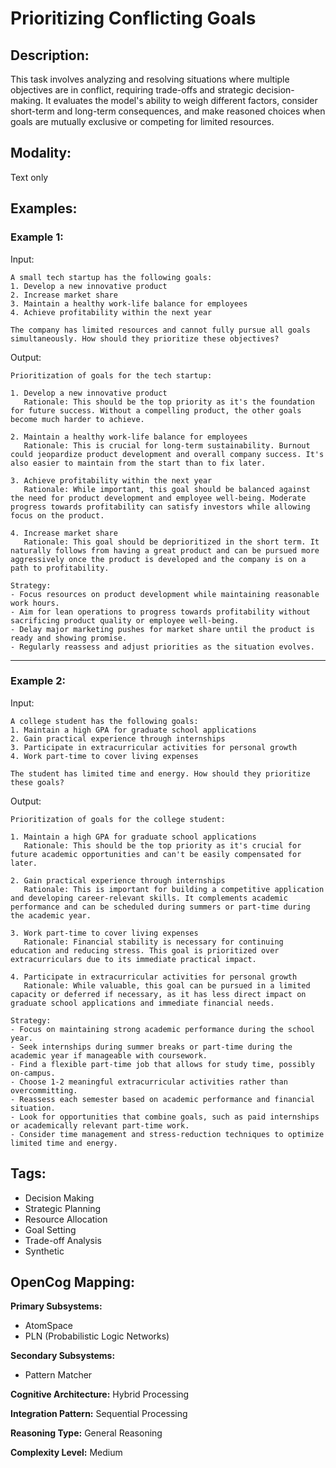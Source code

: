 # Prioritizing Conflicting Goals

## Description:
This task involves analyzing and resolving situations where multiple objectives are in conflict, requiring trade-offs and strategic decision-making. It evaluates the model's ability to weigh different factors, consider short-term and long-term consequences, and make reasoned choices when goals are mutually exclusive or competing for limited resources.

## Modality:
Text only

## Examples:

### Example 1:

Input:

```
A small tech startup has the following goals:
1. Develop a new innovative product
2. Increase market share
3. Maintain a healthy work-life balance for employees
4. Achieve profitability within the next year

The company has limited resources and cannot fully pursue all goals simultaneously. How should they prioritize these objectives?
```

Output:

```
Prioritization of goals for the tech startup:

1. Develop a new innovative product
   Rationale: This should be the top priority as it's the foundation for future success. Without a compelling product, the other goals become much harder to achieve.

2. Maintain a healthy work-life balance for employees
   Rationale: This is crucial for long-term sustainability. Burnout could jeopardize product development and overall company success. It's also easier to maintain from the start than to fix later.

3. Achieve profitability within the next year
   Rationale: While important, this goal should be balanced against the need for product development and employee well-being. Moderate progress towards profitability can satisfy investors while allowing focus on the product.

4. Increase market share
   Rationale: This goal should be deprioritized in the short term. It naturally follows from having a great product and can be pursued more aggressively once the product is developed and the company is on a path to profitability.

Strategy:
- Focus resources on product development while maintaining reasonable work hours.
- Aim for lean operations to progress towards profitability without sacrificing product quality or employee well-being.
- Delay major marketing pushes for market share until the product is ready and showing promise.
- Regularly reassess and adjust priorities as the situation evolves.
```

---

### Example 2:

Input:

```
A college student has the following goals:
1. Maintain a high GPA for graduate school applications
2. Gain practical experience through internships
3. Participate in extracurricular activities for personal growth
4. Work part-time to cover living expenses

The student has limited time and energy. How should they prioritize these goals?
```

Output:

```
Prioritization of goals for the college student:

1. Maintain a high GPA for graduate school applications
   Rationale: This should be the top priority as it's crucial for future academic opportunities and can't be easily compensated for later.

2. Gain practical experience through internships
   Rationale: This is important for building a competitive application and developing career-relevant skills. It complements academic performance and can be scheduled during summers or part-time during the academic year.

3. Work part-time to cover living expenses
   Rationale: Financial stability is necessary for continuing education and reducing stress. This goal is prioritized over extracurriculars due to its immediate practical impact.

4. Participate in extracurricular activities for personal growth
   Rationale: While valuable, this goal can be pursued in a limited capacity or deferred if necessary, as it has less direct impact on graduate school applications and immediate financial needs.

Strategy:
- Focus on maintaining strong academic performance during the school year.
- Seek internships during summer breaks or part-time during the academic year if manageable with coursework.
- Find a flexible part-time job that allows for study time, possibly on-campus.
- Choose 1-2 meaningful extracurricular activities rather than overcommitting.
- Reassess each semester based on academic performance and financial situation.
- Look for opportunities that combine goals, such as paid internships or academically relevant part-time work.
- Consider time management and stress-reduction techniques to optimize limited time and energy.
```

## Tags:
- Decision Making
- Strategic Planning
- Resource Allocation
- Goal Setting
- Trade-off Analysis
- Synthetic

## OpenCog Mapping:

**Primary Subsystems:**
- AtomSpace
- PLN (Probabilistic Logic Networks)

**Secondary Subsystems:**
- Pattern Matcher

**Cognitive Architecture:** Hybrid Processing

**Integration Pattern:** Sequential Processing

**Reasoning Type:** General Reasoning

**Complexity Level:** Medium